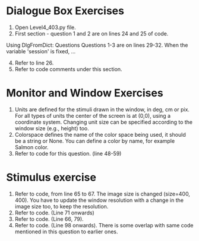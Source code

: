 # Dialogue Box Exercises
1. Open Level4_403.py file.
2. First section - question 1 and 2 are on lines 24 and 25 of code.

Using DlgFromDict: Questions
Questions 1-3 are on lines 29-32. 
When the variable 'session' is fixed, ...

4. Refer to line 26. 
5. Refer to code comments under this section.

# Monitor and Window Exercises
1. Units are defined for the stimuli drawn in the window, in deg, cm or pix. For all types of units the center of the screen is at (0,0), using a coordinate system. Changing unit size can be specified according to the window size (e.g., height) too.
2. Colorspace defines the name of the color space being used, it should be a string or None. You can define a color by name, for example Salmon color. 
3. Refer to code for this question. (line 48-59)

# Stimulus exercise
1. Refer to code, from line 65 to 67. The image size is changed (size=400, 400). You have to update the window resolution with a change in the image size too, to keep the resolution. 
2. Refer to code. (Line 71 onwards)
3. Refer to code. (Line 66, 79). 
4. Refer to code. (Line 98 onwards). There is some overlap with same code mentioned in this question to earlier ones.
